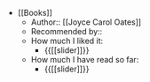 - [[Books]]
    - Author:: [[Joyce Carol Oates]]
    - Recommended by::
    - How much I liked it:
        - {{[[slider]]}}
    - How much I have read so far:
        - {{[[slider]]}}
